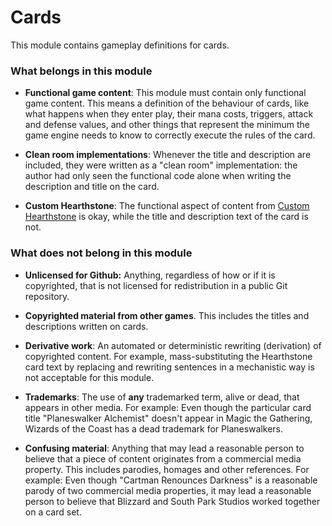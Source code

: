 # Cards

This module contains gameplay definitions for cards.

### What belongs in this module

 - **Functional game content**: This module must contain only functional game content. This means a definition of the behaviour of cards, like what happens when they enter play, their mana costs, triggers, attack and defense values, and other things that represent the minimum the game engine needs to know to correctly execute the rules of the card.

 - **Clean room implementations**: Whenever the title and description are included, they were written as a "clean room" implementation: the author had only seen the functional code alone when writing the description and title on the card.

 - **Custom Hearthstone**: The functional aspect of content from [Custom Hearthstone](https://www.reddit.com/r/customhearthstone/) is okay, while the title and description text of the card is not.

### What does not belong in this module

 - **Unlicensed for Github:** Anything, regardless of how or if it is copyrighted, that is not licensed for redistribution in a public Git repository.

 - **Copyrighted material from other games**. This includes the titles and descriptions written on cards.
 
 - **Derivative work**: An automated or deterministic rewriting (derivation) of copyrighted content. For example, mass-substituting the Hearthstone card text by replacing and rewriting sentences in a mechanistic way is not acceptable for this module.
 
 - **Trademarks**: The use of **any** trademarked term, alive or dead, that appears in other media. For example: Even though the particular card title "Planeswalker Alchemist" doesn't appear in Magic the Gathering, Wizards of the Coast has a dead trademark for Planeswalkers.

 - **Confusing material**: Anything that may lead a reasonable person to believe that a piece of content originates from a commercial media property. This includes parodies, homages and other references. For example: Even though "Cartman Renounces Darkness" is a reasonable parody of two commercial media properties, it may lead a reasonable person to believe that Blizzard and South Park Studios worked together on a card set.